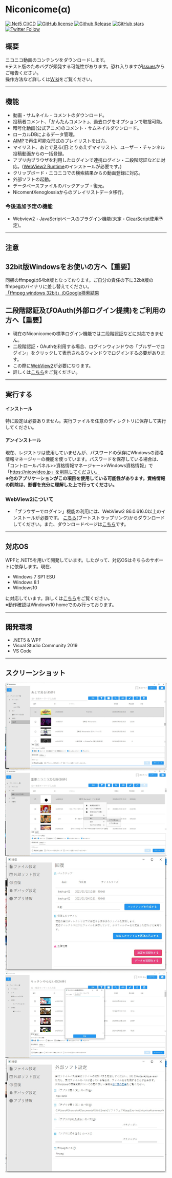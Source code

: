 # Niconicome(α)
[![.Net5 CI/CD](https://github.com/Hayao-H/Niconicome/workflows/.Net5%20CI/CD/badge.svg)](https://github.com/Hayao-H/Niconicome/actions?query=workflow%3A%22.Net5+CI%2FCD%22) 
[![GitHub license](https://img.shields.io/github/license/Hayao-H/Niconicome)](https://github.com/Hayao-H/Niconicome/blob/main/LICENSE)
[![Github Release](https://img.shields.io/badge/release-v0.2.2-blue)](https://github.com/Hayao-H/Niconicome/releases)
[![GitHub stars](https://img.shields.io/github/stars/Hayao-H/Niconicome)](https://github.com/Hayao-H/Niconicome/stargazers)
[![Twitter Follow](https://img.shields.io/twitter/follow/NiconicomeD?label=Twitter%E3%81%A7%E3%83%95%E3%82%A9%E3%83%AD%E3%83%BC&style=social)](https://twitter.com/intent/follow?screen_name=niconicomeD)

## 概要

ニコニコ動画のコンテンツをダウンロードします。  
※テスト版のためバグが頻発する可能性があります。恐れ入りますが[Issues](https://github.com/Hayao-H/Niconicome/issues)からご報告ください。  
操作方法など詳しくは[Wiki](https://github.com/Hayao-H/Niconicome/wiki)をご覧ください。

---

## 機能
- 動画・サムネイル・コメントのダウンロード。
- 投稿者コメント、「かんたんコメント」、過去ログをオプションで取捨可能。
- 暗号化動画(公式アニメ)のコメント・サムネイルダウンロード。
- ローカルDBによるデータ管理。
- [AIMP](https://www.aimp.ru/)で再生可能な形式のプレイリストを出力。
- マイリスト、あとで見る(旧:とりあえずマイリスト)、ユーザー・チャンネル投稿動画からの一括登録。
- アプリ内ブラウザを利用したログインで連携ログイン・二段階認証などに対応。([WebView2 Runtime](#WebView2について)のインストールが必要です。)
- クリップボード・ニコニコでの検索結果からの動画登録に対応。
- 外部ソフトの起動。
- データベースファイルのバックアップ・復元。 
- NicomentXenoglossiaからのプレイリストデータ移行。
### 今後追加予定の機能
- Webview2・JavaScriptベースのプラグイン機能(未定・[ClearScript](https://github.com/microsoft/ClearScript)使用予定)。

---

## 注意
## 32bit版Windowsをお使いの方へ【重要】
同梱のffmpegは64bit版となっております。ご自分の責任の下に32bit版のffmpegのバイナリに差し替えてください。  
[「ffmpeg windows 32bit」のGoogle検索結果](https://www.google.com/search?q=ffmpeg+windows+32bit)

## 二段階認証及びOAuth(外部ログイン提携)をご利用の方へ【重要】
- 現在のNiconicomeの標準ログイン機能では二段階認証などに対応できません。
- 二段階認証・OAuthを利用する場合、ログインウィンドウの「ブルザーでログイン」をクリックして表示されるウィンドウでログインする必要があります。
- この際に[WebView2](#webview2について)が必要になります。
- 詳しくは[こちら](https://github.com/Hayao-H/Niconicome/wiki/操作#ブラウザーでログイン)をご覧ください。

---

## 実行する
#### インストール
特に設定は必要ありません。実行ファイルを任意のディレクトリに保存して実行してください。
#### アンインストール
現在、レジストリは使用していませんが、パスワードの保存にWIndowsの資格情報マネージャーの機能を使っています。パスワードを保存している場合は、「コントロールパネル>>資格情報マネージャー>>Windows資格情報」で「https://nicovideo.jp」を削除してください。  
**※他のアプリケーションがこの項目を使用している可能性があります。資格情報の削除は、影響を充分に理解した上で行ってください。**
### WebView2について
- 「ブラウザーでログイン」機能の利用には、WebView2 86.0.616.0以上のインストールが必要です。
[こちら](https://go.microsoft.com/fwlink/p/?LinkId=2124703)(ブートストラップリンク)からダウンロードしてください。また、ダウンロードページは[こちら](https://developer.microsoft.com/ja-jp/microsoft-edge/webview2/)です。

---

## 対応OS
WPFと.NET5を用いて開発しています。したがって、対応OSはそちらのサポートに依存します。現在、
- Windows 7 SP1 ESU
- Windows 8.1
- Windows10

に対応しています。詳しくは[こちら](https://docs.microsoft.com/ja-jp/dotnet/core/install/windows?tabs=net50)をご覧ください。  
※動作確認はWindows10 homeでのみ行っております。

---

## 開発環境
- .NET5 & WPF
- Visual Studio Community 2019
- VS Code

---

## スクリーンショット
![img-001](Niconicome/src/doc/img/img-001.jpg)
![img-002](Niconicome/src/doc/img/img-002.jpg)
![img-003](Niconicome/src/doc/img/img-003.jpg)
![img-004](Niconicome/src/doc/img/img-004.jpg)
![img-005](Niconicome/src/doc/img/img-005.jpg)

